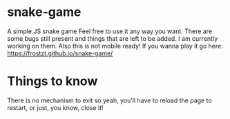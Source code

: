 # snake-game
A simple JS snake game
 Feel free to use it any way you want.
 There are some bugs still present and things that are left to be added. I am currently working on them. Also this is not mobile ready!
 If you wanna play it go here: https://frostzt.github.io/snake-game/
 
 
# Things to know
There is no mechanism to exit so yeah, you'll have to reload the page to restart, or just, you know, close it!
